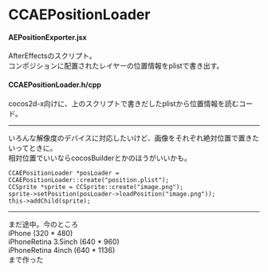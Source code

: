 CCAEPositionLoader
==================
#### AEPositionExporter.jsx
AfterEffectsのスクリプト。  
コンポジションに配置されたレイヤーの位置情報をplistで書き出す。  

#### CCAEPositionLoader.h/cpp
cocos2d-x向けに、上のスクリプトで書きだしたplistから位置情報を読むコード。

---
いろんな解像度のデバイスに対応したいけど、画像をそれぞれ絶対位置で置きたいってときに。  
相対位置でいいならcocosBuilderとかのほうがいいかも。  

    CCAEPositionLoader *posLoader = CCAEPositionLoader::create("position.plist");
    CCSprite *sprite = CCSprite::create("image.png");
    sprite->setPosition(posLoader->loadPosition("image.png"));
    this->addChild(sprite);

---
まだ途中。今のところ  
iPhone (320 * 480)  
iPhoneRetina 3.5inch (640 * 960)  
iPhoneRetina 4inch (640 * 1136)  
まで作った
